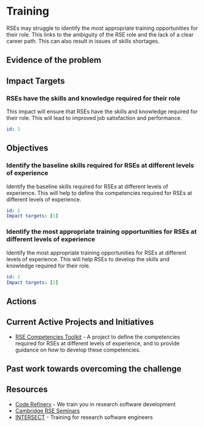 # Training

RSEs may struggle to identify the most appropriate training opportunities for their role. This links to the ambiguity of the RSE role and the lack of a clear career path. This can also result in issues of skills shortages.

## Evidence of the problem

## Impact Targets

### RSEs have the skills and knowledge required for their role

This impact will ensure that RSEs have the skills and knowledge required for their role. This will lead to improved job satisfaction and performance.

```yaml
id: 1
```

## Objectives

### Identify the baseline skills required for RSEs at different levels of experience

Identify the baseline skills required for RSEs at different levels of experience. This will help to define the competencies required for RSEs at different levels of experience.

```yaml
id: 1
Impact targets: [1]
```

### Identify the most appropriate training opportunities for RSEs at different levels of experience

Identify the most appropriate training opportunities for RSEs at different levels of experience. This will help RSEs to develop the skills and knowledge required for their role.

```yaml
id: 1
Impact targets: [1]
```


## Actions


## Current Active Projects and Initiatives

- [RSE Competencies Toolkit](https://github.com/RSEToolkit/rse-competencies-toolkit/issues) - A project to define the competencies required for RSEs at different levels of experience, and to provide guidance on how to develop these competencies.

## Past work towards overcoming the challenge

## Resources

- [Code Refinery](https://coderefinery.org/) - We train you in research software development
- [Cambridge RSE Seminars](https://rse.group.cam.ac.uk/seminars)
- [INTERSECT](https://intersect-training.org/index.html) - Training for research software engineers
